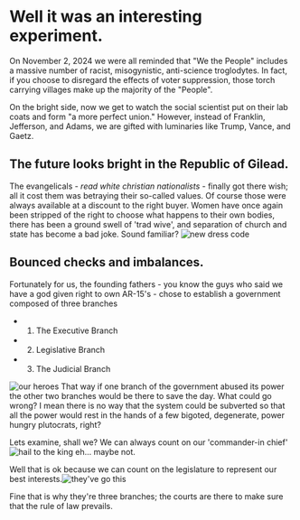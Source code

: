 # Well it was an interesting experiment.

On November 2, 2024 we were all reminded that "We the People" includes a massive number of racist, misogynistic, anti-science troglodytes. In fact, if you choose to disregard the effects of voter suppression, those torch carrying villages make up the majority of the "People". 

On the bright side, now we get to watch the social scientist put on their lab coats and form "a more perfect union." However, instead of Franklin, Jefferson, and Adams, we are gifted with luminaries like Trump, Vance, and Gaetz.
## The future looks bright in the Republic of Gilead.
The evangelicals - _read white christian nationalists_ - finally got there wish; all it cost them was betraying their so-called values. Of course those were always available at a discount to the right buyer.
Women have once again been stripped of the right to choose what happens to their own bodies, there has been a ground swell of 'trad wive', and separation of church and state has become a bad joke. Sound familiar? ![new dress code](https://cdn.mobilesyrup.com/wp-content/uploads/2017/06/the-handmaids-tale.jpg)
##  Bounced checks and imbalances.
Fortunately for us, the founding fathers - you know the guys who said we have a god given right to own AR-15's - chose to establish a government composed of three branches
-   1. The Executive Branch 
-   2. Legislative Branch
-   3. The Judicial Branch

![our heroes](https://wallpaperaccess.com/full/5664731.jpg)
That way if one branch of the government abused its power the other two branches would be there to save the day. What could go wrong? I mean there is no way that the system could be subverted so that all the power would rest in the hands of a few bigoted, degenerate, power hungry plutocrats, right?

Lets examine, shall we? We can always count on our 'commander-in chief' ![hail to the king](https://image.tmdb.org/t/p/original/7NkfBiQWyCL3HPOskZNgcFslyCr.jpg) eh... maybe not.

Well that is ok because we can count on the legislature to represent our best interests.![they've go this](https://static01.nyt.com/images/2014/01/26/opinion/26-iht-edheng/26-iht-edheng-master1050.jpg)

Fine that is why they're three branches; the courts are there to make sure that the rule of law prevails.